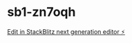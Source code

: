 # sb1-zn7oqh

[Edit in StackBlitz next generation editor ⚡️](https://stackblitz.com/~/github.com/Aus007007/sb1-zn7oqh)